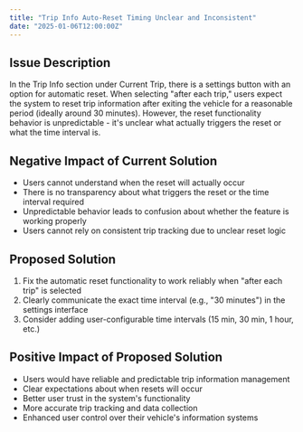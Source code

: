 ```yaml
---
title: "Trip Info Auto-Reset Timing Unclear and Inconsistent"
date: "2025-01-06T12:00:00Z"
---
```


## Issue Description

In the Trip Info section under Current Trip, there is a settings button with an option for automatic reset. When selecting "after each trip," users expect the system to reset trip information after exiting the vehicle for a reasonable period (ideally around 30 minutes). However, the reset functionality behavior is unpredictable - it's unclear what actually triggers the reset or what the time interval is.

## Negative Impact of Current Solution

- Users cannot understand when the reset will actually occur
- There is no transparency about what triggers the reset or the time interval required
- Unpredictable behavior leads to confusion about whether the feature is working properly
- Users cannot rely on consistent trip tracking due to unclear reset logic

## Proposed Solution

1. Fix the automatic reset functionality to work reliably when "after each trip" is selected
2. Clearly communicate the exact time interval (e.g., "30 minutes") in the settings interface
3. Consider adding user-configurable time intervals (15 min, 30 min, 1 hour, etc.)

## Positive Impact of Proposed Solution

- Users would have reliable and predictable trip information management
- Clear expectations about when resets will occur
- Better user trust in the system's functionality
- More accurate trip tracking and data collection
- Enhanced user control over their vehicle's information systems
